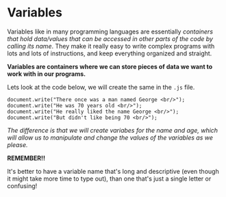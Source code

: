 # Variables #

Variables like in many programming languages are essentially *containers that hold data/values that can be accessed in other parts of the code by calling its name*.  They make it really easy to write complex programs with lots and lots of instructions, and keep everything organized and straight.

**Variables are containers where we can store pieces of data we want to work with in our programs.**

Lets look at the code below, we will create the same in the `.js` file.
```
document.write("There once was a man named George <br/>");
document.write("He was 70 years old <br/>");
document.write("He really liked the name George <br/>");
document.write("But didn't like being 70 <br/>");
```
*The difference is that we will create variabes for the name and age, which will allow us to manipulate and change the values of the variables as we please.*

**REMEMBER!!**

It's better to have a variable name that's long and descriptive (even though it might take more time to type out), than one that's just a single letter or confusing!
